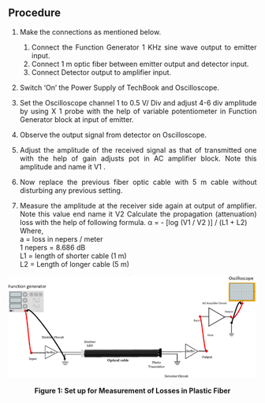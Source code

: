 ## Procedure<br>

<div style="text-align:justify;">

1.  Make the connections as mentioned below.

    1.  Connect the Function Generator 1 KHz sine wave output to emitter input.
    2.  Connect 1 m optic fiber between emitter output and detector input.
    3.  Connect Detector output to amplifier input.

2.  Switch ‘On’ the Power Supply of TechBook and Oscilloscope.
3.  Set the Oscilloscope channel 1 to 0.5 V/ Div and adjust 4-6 div amplitude by using X 1 probe with the help of variable potentiometer in Function Generator block at input of emitter.
4.  Observe the output signal from detector on Oscilloscope.
5.  Adjust the amplitude of the received signal as that of transmitted one with the help of gain adjusts pot in AC amplifier block. Note this amplitude and name it V1 .
6.  Now replace the previous fiber optic cable with 5 m cable without disturbing any previous setting.
7.  Measure the amplitude at the receiver side again at output of amplifier. Note this value end name it V2 Calculate the propagation (attenuation) loss with the help of following formula.
α = - \[log (V1 / V2 )\] / (L1 + L2)  
Where,  
a = loss in nepers / meter  
1 nepers = 8.686 dB  
L1 = length of shorter cable (1 m)  
L2 = Length of longer cable (5 m)  

<center>

![](images/b.png)

**Figure 1: Set up for Measurement of Losses in Plastic Fiber**

</center>
</div>